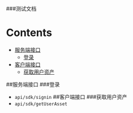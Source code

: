 ###测试文档
# Contents
- [服务端接口](##服务端接口)
    - [登录](###登录)
- [客户端接口](##客户端接口)
    - [获取用户资产](###获取用户资产)

##服务端接口
###登录
- `api/sdk/signin`
##客户端接口
###获取用户资产
- `api/sdk/getUserAsset`
